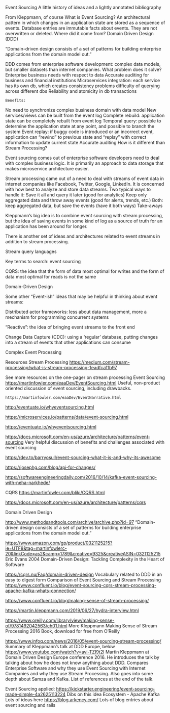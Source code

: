 Event Sourcing
A little history of ideas and a lightly annotated bibliography



From Kleppmann, of course
What is Event Sourcing? 
An architectural pattern in which changes in an application state are stored as a sequence of events. Database entries are immutable facts about events. They are not overwritten or deleted.
Where did it come from? 
	Domain Driven Design (DDD)

“Domain-driven design consists of a set of patterns for building enterprise applications from the domain model out.” 

DDD comes from enterprise software development: complex data models, but smaller datasets than internet companies.
What problem does it solve?
	Enterprise business needs with respect to data
Accurate auditing for business and financial institutions
Microservices integration: 
each service has its own db, which creates consistency problems
difficulty of querying across different dbs
Reliability and atomicity in db transactions
	
	Benefits:
No need to synchronize complex business domain with data model
New services/views can be built from the event log
Complete rebuild: application state can be completely rebuilt from event log
Temporal query: possible to determine the application state at any point, and possible to branch the system
Event replay: if buggy code is introduced or an incorrect event, application can “rewind” to previous state and “replay” with correct information to update current state
Accurate auditing
How is it different than Stream Processing?

Event sourcing comes out of enterprise software developers need to deal with complex business logic. It is primarily an approach to data storage that makes microservice architecture easier. 

Stream processing came out of a need to deal with streams of event data in internet companies like Facebook, Twitter, Google, LinkedIn. It is concerned with how best to analyze and store data streams. 
	Two typical ways to handle it:
 Save it all and query it later (good for analytics)
Keep only aggregated data and throw away events (good for alerts, trends, etc.)
Both: keep aggregated data, but save the events (have it both ways)
Take-aways
	
Kleppmann’s big idea is to combine event sourcing with stream processing, but the idea of saving events in some kind of log as a source of truth for an application has been around for longer.


There is another set of ideas and architectures related to event streams in addition to stream processing.

Stream query languages

Key terms to search: 
event sourcing


CQRS: the idea that the form of data most optimal for writes and the form of data most optimal for reads is not the same


Domain-Driven Design

Some other “Event-ish” ideas that may be helpful in thinking about event streams:

Distributed actor frameworks: less about data management, more a mechanism for programming concurrent systems


“Reactive”: the idea of bringing event streams to the front end 


Change Data Capture (CDC): using a ‘regular’ database, putting changes into a stream of events that other applications can consume


Complex Event Processing

Resources
	Stream Processing
	https://medium.com/stream-processing/what-is-stream-processing-1eadfca11b97
	
See more resources on the one-pager on stream processing
Event Sourcing
	https://martinfowler.com/eaaDev/EventSourcing.html
		Useful, non-product oriented discussion of event sourcing, including drawbacks. 

	https://martinfowler.com/eaaDev/EventNarrative.html
	
http://eventuate.io/whyeventsourcing.html
	
https://microservices.io/patterns/data/event-sourcing.html

https://eventuate.io/whyeventsourcing.html

https://docs.microsoft.com/en-us/azure/architecture/patterns/event-sourcing
	Very helpful discussion of benefits and challenges associated with event sourcing

https://dev.to/barryosull/event-sourcing-what-it-is-and-why-its-awesome

https://josephg.com/blog/api-for-changes/

https://softwareengineeringdaily.com/2016/10/14/kafka-event-sourcing-with-neha-narkhede/

CQRS 
https://martinfowler.com/bliki/CQRS.html

https://docs.microsoft.com/en-us/azure/architecture/patterns/cqrs

Domain Driven Design

http://www.methodsandtools.com/archive/archive.php?id=97
“Domain-driven design consists of a set of patterns for building enterprise applications from the domain model out.” 

https://www.amazon.com/gp/product/0321125215?ie=UTF8&tag=martinfowlerc-20&linkCode=as2&camp=1789&creative=9325&creativeASIN=0321125215
Eric Evans 2004 Domain-Driven Design: Tackling Complexity in the Heart of Software

https://cqrs.nu/Faq/domain-driven-design
	Vocabulary related to DDD in an easy to digest form
Comparison of Event Sourcing and Stream Processing
https://www.confluent.io/blog/event-sourcing-cqrs-stream-processing-apache-kafka-whats-connection/

https://www.confluent.io/blog/making-sense-of-stream-processing/

https://martin.kleppmann.com/2019/06/27/hydra-interview.html

https://www.oreilly.com/library/view/making-sense-of/9781492042563/ch01.html
	More Kleppmann Making Sense of Stream Processing 2016
	Book, download for free from O’Reilly

https://www.infoq.com/news/2016/05/event-sourcing-stream-processing/
	Summary of Kleppmann’s talk at DDD Europe, below
https://www.youtube.com/watch?v=avi-TZI9t2I
Martin Kleppmann at Domain Driven Design Europe conference 2016. He introduces the talk by talking about how he does not know anything about DDD. Compares Enterprise Software and why they use Event Sourcing with Internet Companies and why they use Stream Processing. Also goes into some depth about Samza and Kafka. List of references at the end of the talk.

Event Sourcing applied:
https://kickstarter.engineering/event-sourcing-made-simple-4a2625113224 
		Dibs on this idea
Ecosystem - Apache Kafka 
		Lots of ideas here
	https://blog.arkency.com/
		Lots of blog entries about event sourcing and rails
